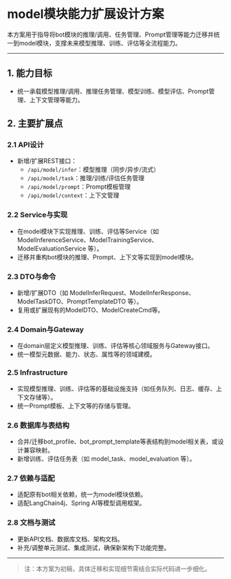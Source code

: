 # model模块能力扩展设计方案

本方案用于指导将bot模块的推理/调用、任务管理、Prompt管理等能力迁移并统一到model模块，支撑未来模型推理、训练、评估等全流程能力。

---

## 1. 能力目标
- 统一承载模型推理/调用、推理任务管理、模型训练、模型评估、Prompt管理、上下文管理等能力。

## 2. 主要扩展点

### 2.1 API设计
- 新增/扩展REST接口：
  - `/api/model/infer`：模型推理（同步/异步/流式）
  - `/api/model/task`：推理/训练/评估任务管理
  - `/api/model/prompt`：Prompt模板管理
  - `/api/model/context`：上下文管理

### 2.2 Service与实现
- 在model模块下实现推理、训练、评估等Service（如 ModelInferenceService、ModelTrainingService、ModelEvaluationService 等）。
- 迁移并重构bot模块的推理、Prompt、上下文等实现到model模块。

### 2.3 DTO与命令
- 新增/扩展DTO（如 ModelInferRequest、ModelInferResponse、ModelTaskDTO、PromptTemplateDTO 等）。
- 复用或扩展现有的ModelDTO、ModelCreateCmd等。

### 2.4 Domain与Gateway
- 在domain层定义模型推理、训练、评估等核心领域服务与Gateway接口。
- 统一模型元数据、能力、状态、属性等的领域建模。

### 2.5 Infrastructure
- 实现模型推理、训练、评估等的基础设施支持（如任务队列、日志、缓存、上下文存储等）。
- 统一Prompt模板、上下文等的存储与管理。

### 2.6 数据库与表结构
- 合并/迁移bot_profile、bot_prompt_template等表结构到model相关表，或设计兼容映射。
- 新增训练、评估任务表（如 model_task、model_evaluation 等）。

### 2.7 依赖与适配
- 适配原有bot相关依赖，统一为model模块依赖。
- 适配LangChain4j、Spring AI等模型调用框架。

### 2.8 文档与测试
- 更新API文档、数据库文档、架构文档。
- 补充/调整单元测试、集成测试，确保新架构下功能完整。

---

> 注：本方案为初稿，具体迁移和实现细节需结合实际代码进一步细化。 